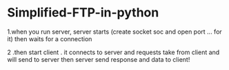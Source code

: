 # Simplified-FTP-in-python
1.when you run server, server starts (create socket soc and open port ... for it) then waits for a connection

2 .then start client . it connects to server and requests take from client and will send to server then server send response and data to client!
